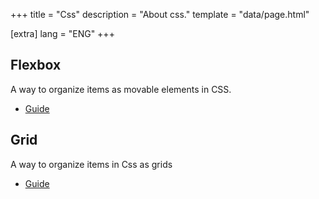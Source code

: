 +++
title = "Css"
description = "About css."
template = "data/page.html"

[extra]
lang = "ENG"
+++

## Flexbox

A way to organize items as movable elements in CSS.
 * [Guide](https://css-tricks.com/snippets/css/a-guide-to-flexbox/)

## Grid

A way to organize items in Css as grids
* [Guide](https://css-tricks.com/snippets/css/complete-guide-grid/)
